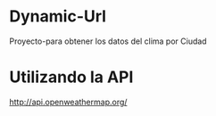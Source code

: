 # Dynamic-Url
Proyecto-para obtener los datos del clima por Ciudad 
# Utilizando la API
http://api.openweathermap.org/